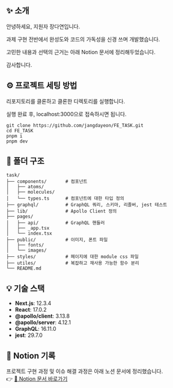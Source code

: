 ## ✨ 소개

안녕하세요, 지원자 장다연입니다.<br/>

과제 구현 전반에서 완성도와 코드의 가독성을 신경 쓰며 개발했습니다.<br/>

고민한 내용과 선택의 근거는 아래 Notion 문서에 정리해두었습니다.<br/>

감사합니다.

## ⚙️ 프로젝트 세팅 방법

리포지토리를 클론하고 클론한 디렉토리를 실행합니다.<br/>

실행 완료 후, localhost:3000으로 접속하시면 됩니다.

```
git clone https://github.com/jangdayeon/FE_TASK.git
cd FE_TASK
pnpm i
pnpm dev
```

## 📁 폴더 구조

```
task/
├── components/       # 컴포넌트
│   ├── atoms/
│   ├── molecules/
│   └── types.ts      # 컴포넌트에 대한 타입 정의
├── graphql/          # GraphQL 쿼리, 스키마, 리졸버, jest 테스트
├── lib/              # Apollo Client 정의
├── pages/
│   ├── api/          # GraphQL 핸들러
│   ├── _app.tsx
│   └── index.tsx
├── public/           # 이미지, 폰트 파일
│   ├── fonts/
│   └── images/
├── styles/           # 페이지에 대한 module css 파일
├── utiles/           # 복잡하고 재사용 가능한 함수 분리
└── README.md

```

## 💡 기술 스택

- **Next.js**: 12.3.4
- **React**: 17.0.2
- **@apollo/client**: 3.13.8
- **@apollo/server**: 4.12.1
- **GraphQL**: 16.11.0
- **jest**: 29.7.0

## 📌 Notion 기록

프로젝트 구현 과정 및 이슈 해결 과정은 아래 노션 문서에 정리했습니다. <br/>
👉 [📖 Notion 문서 바로가기](https://www.notion.so/FE-20541ba258388095b262d7293fb45a31?source=copy_link)
